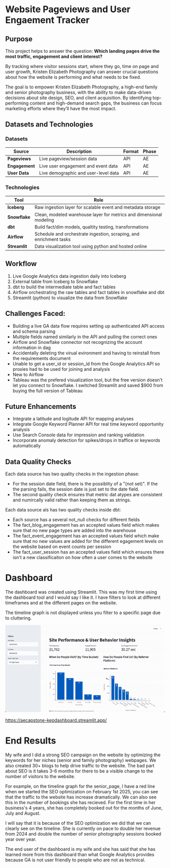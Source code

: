 # Website Pageviews and User Engaement Tracker

## Purpose
This project helps to answer the question:
**Which landing pages drive the most traffic, engagement and client interest?**

By tracking where visitor sessions start, where they go, time on page and user growth, Kristen Elizabeth Photography can answer crucial questions about how the website is performing and what needs to be fixed.

The goal is to empower Kristen Elizabeth Photography, a high-end family and senior photography business, with the ability to make data-driven decisions about site design, SEO, and client acquisition. By identifying top-performing content and high-demand search gaps, the business can focus marketing efforts where they’ll have the most impact.

## Datasets and Technologies

### Datasets

| Source        | Description                           | Format | Phase     |
|---------------|---------------------------------------|--------|-----------|
| **Pageviews** | Live pageview/session data            | API    | AE |
| **Engagement**| Live user engagement and event data   | API    | AE |
| **User Data** | Live demographic and user-level data  | API    | AE |

### Technologies

| Tool          | Role                                                                 |
|---------------|----------------------------------------------------------------------|
| **Iceberg**   | Raw ingestion layer for scalable event and metadata storage         |
| **Snowflake** | Clean, modeled warehouse layer for metrics and dimensional modeling |
| **dbt**       | Build fact/dim models, qualtity testing, transformations               |
| **Airflow**   | Schedule and orchestrate ingestion, scraping, and enrichment tasks  |
| **Streamlit**   | Data visualization tool using python and hosted online  |

## Workflow
<ol>
<li> Live Google Analytics data ingestion daily into Iceberg </li>
<li> External table from Iceberg to Snowflake </li>
<li> dbt to build the intermediate table and fact tables </li>
<li> Airflow orchestrating the raw tables and fact tables in snowflake and dbt </li>
<li> Streamlit (python) to visualize the data from Snowflake </li>
</ol>

## Challenges Faced:
- Building a live GA data flow requires setting up authenticated API access and schema parsing
- Multiple fields named similarly in the API and pulling the correct ones
- Airflow and Snowflake connector not recognizing the account information in dag
- Accidentally deleting the virual evironment and having to reinstall from the requirements document
- Unable to get a user_id or session_id from the Google Analytics API so proxies had to be used for joining and analysis
- New to Airflow
- Tableau was the prefered visualization tool, but the free version doesn't let you connect to Snowflake. I switched Streamlit and saved $900 from buying the full version of Tableau

## Future Enhancements
- Integrate a latitude and logitude API for mapping analyses
- Integrate Google Keyword Planner API for real time keyword opportunity analysis
- Use Search Console data for impression and ranking validation
- Incorporate anomaly detection for spikes/drops in traffice or keywords automatically

## Data Quality Checks
Each data source has two quality checks in the ingestion phase:
- For the session date field, there is the possiblity of a "(not set)". If the the parsing fails, the session date is just set to the date field.
- The second quality check ensures that metric dat atypes are consistent and numircally valid rather than keeping them as strings.

Each data source als has two quality checks inside dbt:
- Each source has a several not_null checks for different fields
- The fact_blog_engagement has an accepted values field which makes sure that no new page types are added into the warehouse
- The fact_event_engagement has an accepted values field which make sure that no new values are added for the different egagement levels on the website based on event counts per session
- The fact_user_session has an accepted values field which ensures there isn't a new classificaiton on how often a user comes to the website

# Dashboard
The dashboard was created using Streamlit. This was my first time using the dashboard tool and I would say I like it. I have filters to look at different timeframes and at the different pages on the website.

The timeline graph is not displayed unless you filter to a specific page due to cluttering.

![Dashboard Demo](assets/Dashboard.gif)

https://aecapstone-kepdashboard.streamlit.app/

# End Results
My wife and I did a strong SEO campaign on the website by optimizing the keywords for her niches (senior and family photography) webpages. We also created 30+ blogs to help drive traffic to the website. The bad part about SEO is it takes 3-6 months for there to be a visible change to the number of visitors to the website.

For example, on the timeline graph for the senior_page, I have a red line when we started the SEO optimization on February 1st 2025, you can see that the traffic to the website has increase dramatically. We can also see this in the number of bookings she has recieved. For the first time in her business's 4 years, she has completely booked out for the months of June, July and August. 

I will say that it is because of the SEO optimization we did that we can clearly see on the timeline. She is currently on pace to double her revenue from 2024 and double the number of senior photography sessions booked year over year.

The end user of the dashboard is my wife and she has said that she has learned more from this dashboard than what Google Analytics provides because GA is not user friendly to people who are not as technical. 
